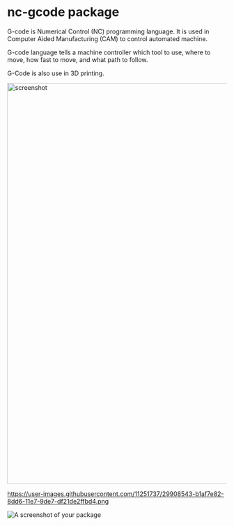 # nc-gcode package

G-code is Numerical Control (NC) programming language. It is used in
Computer Aided Manufacturing (CAM) to control automated machine.

G-code language tells a machine controller which tool to use, where to move, how fast to move, and what path to follow.

 G-Code is also use in 3D printing.
 
 <img width="921" alt="screenshot" src="https://user-images.githubusercontent.com/11251737/29908543-b1af7e82-8dd6-11e7-9de7-df21de2ffbd4.png">


https://user-images.githubusercontent.com/11251737/29908543-b1af7e82-8dd6-11e7-9de7-df21de2ffbd4.png

![A screenshot of your package](https://f.cloud.github.com/assets/69169/2290250/c35d867a-a017-11e3-86be-cd7c5bf3ff9b.gif)
